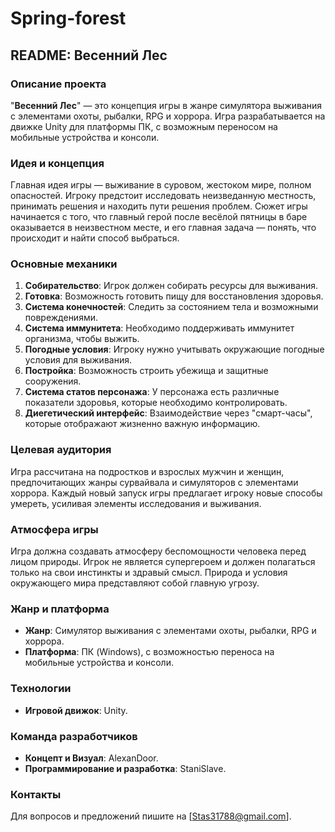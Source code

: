 # Spring-forest
## README: Весенний Лес

### Описание проекта
"**Весенний Лес**" — это концепция игры в жанре симулятора выживания с элементами охоты, рыбалки, RPG и хоррора. Игра разрабатывается на движке Unity для платформы ПК, с возможным переносом на мобильные устройства и консоли.

### Идея и концепция
Главная идея игры — выживание в суровом, жестоком мире, полном опасностей. Игроку предстоит исследовать неизведанную местность, принимать решения и находить пути решения проблем. Сюжет игры начинается с того, что главный герой после весёлой пятницы в баре оказывается в неизвестном месте, и его главная задача — понять, что происходит и найти способ выбраться.

### Основные механики
1. **Собирательство**: Игрок должен собирать ресурсы для выживания.
2. **Готовка**: Возможность готовить пищу для восстановления здоровья.
3. **Система конечностей**: Следить за состоянием тела и возможными повреждениями.
4. **Система иммунитета**: Необходимо поддерживать иммунитет организма, чтобы выжить.
5. **Погодные условия**: Игроку нужно учитывать окружающие погодные условия для выживания.
6. **Постройка**: Возможность строить убежища и защитные сооружения.
7. **Система статов персонажа**: У персонажа есть различные показатели здоровья, которые необходимо контролировать.
8. **Диегетический интерфейс**: Взаимодействие через "смарт-часы", которые отображают жизненно важную информацию.

### Целевая аудитория
Игра рассчитана на подростков и взрослых мужчин и женщин, предпочитающих жанры сурвайвала и симуляторов с элементами хоррора. Каждый новый запуск игры предлагает игроку новые способы умереть, усиливая элементы исследования и выживания.

### Атмосфера игры
Игра должна создавать атмосферу беспомощности человека перед лицом природы. Игрок не является супергероем и должен полагаться только на свои инстинкты и здравый смысл. Природа и условия окружающего мира представляют собой главную угрозу.

### Жанр и платформа
- **Жанр**: Симулятор выживания с элементами охоты, рыбалки, RPG и хоррора.
- **Платформа**: ПК (Windows), с возможностью переноса на мобильные устройства и консоли.

### Технологии
- **Игровой движок**: Unity.

### Команда разработчиков
- **Концепт и Визуал**: AlexanDoor.
- **Программирование и разработка**: StaniSlave.

### Контакты
Для вопросов и предложений пишите на [Stas31788@gmail.com].